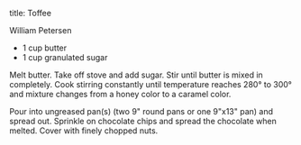 title: Toffee

William Petersen

* 1 cup butter
* 1 cup granulated sugar

Melt butter.  Take off stove and add sugar.  Stir until butter is mixed in completely.  Cook stirring constantly until temperature reaches 280° to 300° and mixture changes from a honey color to a caramel color.

Pour into ungreased pan(s) (two 9" round pans or one 9"x13" pan) and spread out.  Sprinkle on chocolate chips and spread the chocolate when melted.  Cover with finely chopped nuts.
